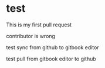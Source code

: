 # test

This is my first pull request

contributor is wrong

test sync from github to gitbook editor

test pull from gitbook editor to github

